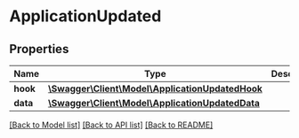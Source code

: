# ApplicationUpdated

## Properties
Name | Type | Description | Notes
------------ | ------------- | ------------- | -------------
**hook** | [**\Swagger\Client\Model\ApplicationUpdatedHook**](ApplicationUpdatedHook.md) |  | [optional] 
**data** | [**\Swagger\Client\Model\ApplicationUpdatedData**](ApplicationUpdatedData.md) |  | [optional] 

[[Back to Model list]](../../README.md#documentation-for-models) [[Back to API list]](../../README.md#documentation-for-api-endpoints) [[Back to README]](../../README.md)

